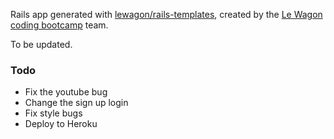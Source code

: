 Rails app generated with [lewagon/rails-templates](https://github.com/lewagon/rails-templates), created by the [Le Wagon coding bootcamp](https://www.lewagon.com) team.

To be updated.

### Todo
- Fix the youtube bug
- Change the sign up login
- Fix style bugs
- Deploy to Heroku
